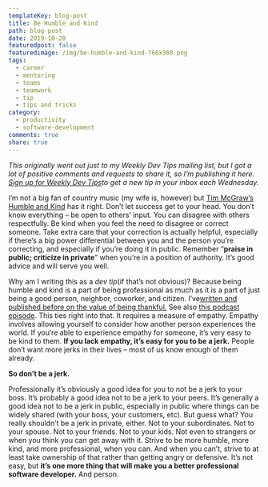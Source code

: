 ```yaml
---
templateKey: blog-post
title: Be Humble and Kind
path: blog-post
date: 2019-10-28
featuredpost: false
featuredimage: /img/be-humble-and-kind-760x360.png
tags:
  - career
  - mentoring
  - teams
  - teamwork
  - tip
  - tips and tricks
category:
  - productivity
  - software-development
comments: true
share: true
---
```

*This originally went out just to my Weekly Dev Tips mailing list, but I got a lot of positive comments and requests to share it, so I’m publishing it here. [Sign up for Weekly Dev Tips](https://ardalis.com/tips)to get a new tip in your inbox each Wednesday.*

I’m not a big fan of country music (my wife is, however) but [Tim McGraw’s Humble and Kind](https://www.google.com/search?q=humble+and+kind+lyrics&oq=humble+and+kind+lyrics) has it right. Don’t let success get to your head. You don’t know everything – be open to others’ input. You can disagree with others respectfully. Be kind when you feel the need to disagree or correct someone. Take extra care that your correction is actually helpful, especially if there’s a big power differential between you and the person you’re correcting, and especially if you’re doing it in public. Remember “**praise in public; criticize in private**” when you’re in a position of authority. It’s good advice and will serve you well.

Why am I writing this as a *dev tip*(if that’s not obvious)? Because being humble and kind is a part of being professional as much as it is a part of just being a good person, neighbor, coworker, and citizen. I’ve[written and published before on the value of being thankful.](https://ardalis.com/be-a-thankful-developer) See also [this podcast episode](https://weeklydevtips.com/episodes/013-fbd3d747). This ties right into that. It requires a measure of empathy. Empathy involves allowing yourself to consider how another person experiences the world. If you’re able to experience empathy for someone, it’s very easy to be kind to them. **If you lack empathy, it’s easy for you to be a jerk.** People don’t want more jerks in their lives – most of us know enough of them already.

**So don’t be a jerk.**

Professionally it’s obviously a good idea for you to not be a jerk to your boss. It’s probably a good idea not to be a jerk to your peers. It’s generally a good idea not to be a jerk in public, especially in public where things can be widely shared (with your boss, your customers, etc). But guess what? You really shouldn’t be a jerk in private, either. Not to your subordinates. Not to your spouse. Not to your friends. Not to your kids. Not even to strangers or when you think you can get away with it. Strive to be more humble, more kind, and more professional, when you can. And when you can’t, strive to at least take ownership of that rather than getting angry or defensive. It’s not easy, but **it’s one more thing that will make you a better professional software developer.** And person.